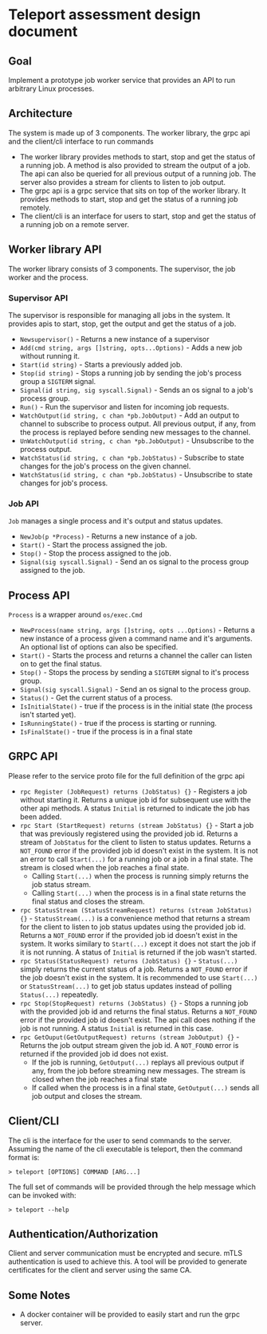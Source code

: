 # Teleport assessment design document

## Goal
Implement a prototype job worker service that provides an API to run arbitrary
Linux processes.

## Architecture
The system is made up of 3 components. The worker library, the grpc api and the client/cli interface to run commands
* The worker library provides methods to start, stop and get the status of a running job.
A method is also provided to stream the output of a job. The api can also be queried for all previous output of a running job. The server also provides a stream for clients to listen to job output.
* The grpc api is a grpc service that sits on top of the worker library. It provides methods to start, stop and get the status of a running job remotely. 
* The client/cli is an interface for users to start, stop and get the status of a running job on a remote server.

## Worker library API
The worker library consists of 3 components. The supervisor, the job worker and the process.
### Supervisor API
The supervisor is responsible for managing all jobs in the system. It provides apis to start, stop, get the output and get the status of a job. 
* `Newsupervisor()` - Returns a new instance of a supervisor
* `Add(cmd string, args []string, opts...Options)` - Adds a new job without running it.
* `Start(id string)` - Starts a previously added job.
* `Stop(id string)` - Stops a running job by sending the job's process group a `SIGTERM` signal.
* `Signal(id string, sig syscall.Signal)` - Sends an os signal to a job's process group.
* `Run()` - Run the supervisor and listen for incoming job requests.
* `WatchOutput(id string, c chan *pb.JobOutput)` - Add an output to channel to subscribe to process output. All previous output, if any, from the process is replayed before sending new messages to the channel.
* `UnWatchOutput(id string, c chan *pb.JobOutput)` - Unsubscribe to the process output.
* `WatchStatus(id string, c chan *pb.JobStatus)` - Subscribe to state changes for the job's process on the given channel.
* `WatchStatus(id string, c chan *pb.JobStatus)` - Unsubscribe to state changes for job's process.

### Job API
`Job` manages a single process and it's output and status updates.
* `NewJob(p *Process)` - Returns a new instance of a job.
* `Start()` - Start the process assigned the job.
* `Stop()` - Stop the process assigned to the job.
* `Signal(sig syscall.Signal)` - Send an os signal to the process group assigned to the job.

## Process API
`Process` is a wrapper around `os/exec.Cmd`
* `NewProcess(name string, args []string, opts ...Options)` - Returns a new instance of a process given a command name and it's arguments. An optional list of options can also be specified.
* `Start()` - Starts the process and returns a channel the caller can listen on to get the final status.
* `Stop()` - Stops the process by sending a `SIGTERM` signal to it's process group.
* `Signal(sig syscall.Signal)` - Send an os signal to the process group.
* `Status()` - Get the current status of a process.
* `IsInitialState()` - true if the process is in the initial state (the process isn't started yet).
* `IsRunningState()` - true if the process is starting or running.
* `IsFinalState()` - true if the process is in a final state

## GRPC API
Please refer to the service proto file for the full definition of the grpc api
* `rpc Register (JobRequest) returns (JobStatus) {}` - Registers a job without starting it. Returns a unique job id for subsequent use with the other api methods. A status `Initial` is returned to indicate the job has been added.
* `rpc Start (StartRequest) returns (stream JobStatus) {}` - Start a job that was previously registered using the provided job id. Returns a stream of `JobStatus` for the client to listen to status updates. Returns a `NOT_FOUND` error if the provided job id doesn't exist in the system. It is not an error to call `Start(...)` for a running job or a job in a final state. The stream is closed when the job reaches a final state.
    * Calling `Start(...)` when the process is running simply returns the job status stream.
    * Calling `Start(...)` when the process is in a final state returns the final status and closes the stream.
* `rpc StatusStream (StatusStreamRequest) returns (stream JobStatus) {}` - `StatusStream(...)` is a convenience method that returns a stream for the client to listen to job status updates using the provided job id. Returns a `NOT_FOUND` error if the provided job id doesn't exist in the system. It works similary to `Start(...)` except it does not start the job if it is not running. A status of `Initial` is returned if the job wasn't started. 
* `rpc Status(StatusRequest) returns (JobStatus) {}` - `Status(...)` simply returns the current status of a job. Returns a `NOT_FOUND` error if the job doesn't exist in the system. It is recommended to use `Start(...)` or `StatusStream(...)` to get job status updates instead of polling `Status(...)` repeatedly.
* `rpc Stop(StopRequest) returns (JobStatus) {}` - Stops a running job with the provided job id and returns the final status. Returns a `NOT_FOUND` error if the provided job id doesn't exist. The api call does nothing if the job is not running. A status `Initial` is returned in this case.
* `rpc GetOuput(GetOutputRequest) returns (stream JobOutput) {}` - Returns the job output stream given the job id. A `NOT_FOUND` error is returned if the provided job id does not exist. 
    * If the job is running, `GetOutput(...)` replays all previous output if any, from the job before streaming new messages. The stream is closed when the job reaches a final state
    * If called when the process is in a final state, `GetOutput(...)` sends all job output and closes the stream.
    
## Client/CLI
The cli is the interface for the user to send commands to the server. Assuming the name of the cli executable is teleport, then the command format is: 
```shell
> teleport [OPTIONS] COMMAND [ARG...]
 ```
The full set of commands will be provided through the help message which can be invoked with:
```shell
> teleport --help
```

## Authentication/Authorization
Client and server communication must be encrypted and secure. mTLS authentication is used to achieve this. A tool will be provided to generate certificates for the client and server using the same CA. 

## Some Notes
* A docker container will be provided to easily start and run the grpc server.

